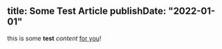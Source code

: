 title: Some Test Article
publishDate: "2022-01-01"
---

this is some **test** _content_ [for you](https://example.com)!
